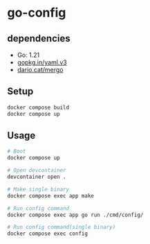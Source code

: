 # go-config

## dependencies

- Go: 1.21
- [gopkg.in/yaml.v3](https://github.com/go-yaml/yaml)
- [dario.cat/mergo](https://github.com/darccio/mergo)

## Setup

```sh
docker compose build
docker compose up
```

## Usage

```sh
# Boot
docker compose up

# Open devcontainer
devcontainer open .

# Make single binary
docker compose exec app make

# Run config command
docker compose exec app go run ./cmd/config/

# Run config command(single binary)
docker compose exec config
```
